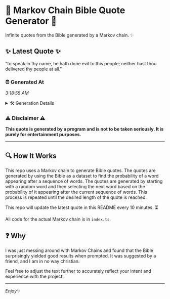 # 📖 Markov Chain Bible Quote Generator 📖

Infinite quotes from the Bible generated by a Markov chain. ✨

## ✨ Latest Quote ✨
"to speak in thy name, he hath done evil to this people; neither hast thou delivered thy people at all."

### ⏰ Generated At
*3:18:55 AM*

<details>
    <summary>🛠️ Generation Details</summary>
    <p>
        <strong>🌱 Seed:</strong> to<br>
        <strong>🔄 Iterations:</strong> 19<br>
        <strong>📜 Context History:</strong><br>[ to ]: speak<br>[ to, speak ]: in<br>[ to, speak, in ]: thy<br>[ to, speak, in, thy ]: name,<br>[ to, speak, in, thy, name, ]: he<br>[ to, speak, in, thy, name,, he ]: hath<br>[ speak, in, thy, name,, he, hath ]: done<br>[ in, thy, name,, he, hath, done ]: evil<br>[ thy, name,, he, hath, done, evil ]: to<br>[ name,, he, hath, done, evil, to ]: this<br>[ he, hath, done, evil, to, this ]: people;<br>[ hath, done, evil, to, this, people; ]: neither<br>[ done, evil, to, this, people;, neither ]: hast<br>[ evil, to, this, people;, neither, hast ]: thou<br>[ to, this, people;, neither, hast, thou ]: delivered<br>[ this, people;, neither, hast, thou, delivered ]: thy<br>[ people;, neither, hast, thou, delivered, thy ]: people<br>[ neither, hast, thou, delivered, thy, people ]: at<br>[ hast, thou, delivered, thy, people, at ]: all.<br>
    </p>
</details>

### ⚠️ Disclaimer ⚠️
**This quote is generated by a program and is not to be taken seriously. It is purely for entertainment purposes.**

---

## 🔍 How It Works

This repo uses a Markov chain to generate Bible quotes. The quotes are generated by using the Bible as a dataset to find the probability of a word appearing after a sequence of words. The quotes are generated by starting with a random word and then selecting the next word based on the probability of it appearing after the current sequence of words. This process is repeated until the desired length of the quote is reached.

This repo will update the latest quote in this README every 10 minutes. ⏳

All code for the actual Markov chain is in `index.ts`.

## ❓ Why

I was just messing around with Markov Chains and found that the Bible surprisingly yielded good results when prompted. 
It was suggested by a friend, and I am in no way christian.

Feel free to adjust the text further to accurately reflect your intent and experience with the project!

---

*Enjoy*✨
